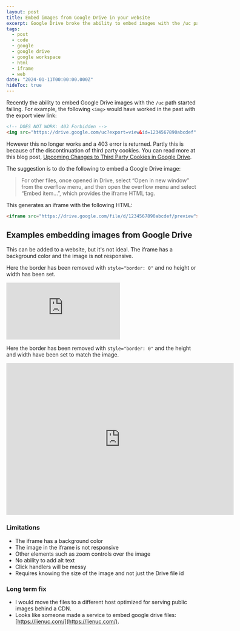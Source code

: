 ```yaml
---
layout: post
title: Embed images from Google Drive in your website
excerpt: Google Drive broke the ability to embed images with the /uc path. Here's how to embed images from Google Drive in your website.
tags:
  - post
  - code
  - google
  - google drive
  - google workspace
  - html
  - iframe
  - web
date: "2024-01-11T00:00:00.000Z"
hideToc: true
---
```


Recently the ability to embed Google Drive images with the `/uc` path started failing. For example, the following `<img>` would have worked in the past with the export view link:

```html
<!-- DOES NOT WORK: 403 Forbidden -->
<img src="https://drive.google.com/uc?export=view&id=1234567890abcdef" />
```

However this no longer works and a 403 error is returned. Partly this is because of the discontinuation of third party cookies. You can read more at this blog post, [Upcoming Changes to Third Party Cookies in Google Drive](https://workspaceupdates.googleblog.com/2023/10/upcoming-changes-to-third-party-cookies-in-google-drive.html).

The suggestion is to do the following to embed a Google Drive image:

> For other files, once opened in Drive, select “Open in new window” from the overflow menu, and then open the overflow menu and select “Embed item…”, which provides the iframe HTML tag.

This generates an iframe with the following HTML:

```html
<iframe src="https://drive.google.com/file/d/1234567890abcdef/preview"></iframe>
```

## Examples embedding images from Google Drive

This can be added to a website, but it's not ideal. The iframe has a background color and the image is not responsive.

Here the border has been removed with `style="border: 0"` and no height or width has been set.

<iframe
src="https://drive.google.com/file/d/18onwpszLRsc62P92f7biat6ORbXtL7u4/preview"
style="border: 0"
></iframe>

Here the border has been removed with `style="border: 0"` and the height and width have been set to match the image.

<iframe
src="https://drive.google.com/file/d/18onwpszLRsc62P92f7biat6ORbXtL7u4/preview"
style="border: 0"
height="400"
width="600"
></iframe>

### Limitations

- The iframe has a background color
- The image in the iframe is not responsive
- Other elements such as zoom controls over the image
- No ability to add alt text
- Click handlers will be messy
- Requires knowing the size of the image and not just the Drive file id

### Long term fix

- I would move the files to a different host optimized for serving public images behind a CDN.
- Looks like someone made a service to embed google drive files: [https://lienuc.com/](https://lienuc.com/).
